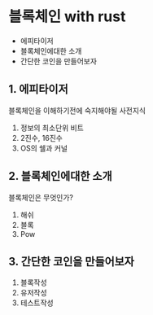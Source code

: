 # 블록체인 with rust

- 에피타이저
- 블록체인에대한 소개
- 간단한 코인을 만들어보자

## 1. 에피타이저
블록체인을 이해하기전에 숙지해야될 사전지식
1. 정보의 최소단위 비트
2. 2진수, 16진수
3. OS의 쉘과 커널

## 2. 블록체인에대한 소개
블록체인은 무엇인가?
1. 해쉬
2. 블록
3. Pow

## 3. 간단한 코인을 만들어보자
1. 블록작성
2. 유저작성
3. 테스트작성